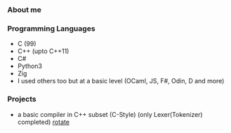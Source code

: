 ### About me

<!--
**Airbus5717/Airbus5717** is a ✨ _special_ ✨ repository because its `README.md` (this file) appears on your GitHub profile.
-->
### Programming Languages  
 - C (99)
 - C++ (upto C++11)
 - C#
 - Python3 
 - Zig
 - I used others too but at a basic level (OCaml, JS, F#, Odin, D and more)
 
### Projects
 - a basic compiler in C++ subset (C-Style) (only Lexer(Tokenizer) completed) [rotate](https://github.com/Airbus5717/rotate)
